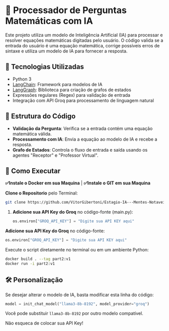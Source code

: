 # 🚀 Processador de Perguntas Matemáticas com IA

Este projeto utiliza um modelo de Inteligência Artificial (IA) para processar e resolver equações matemáticas digitadas pelo usuário. O código valida se a entrada do usuário é uma equação matemática, corrige possíveis erros de sintaxe e utiliza um modelo de IA para fornecer a resposta.

## 📌 Tecnologias Utilizadas
- Python 3
- [LangChain](https://python.langchain.com/): Framework para modelos de IA
- [LangGraph](https://github.com/langchain-ai/langgraph): Biblioteca para criação de grafos de estados
- Expressões regulares (Regex) para validação de entrada
- Integração com API Groq para processamento de linguagem natural

## 📂 Estrutura do Código
- **Validação da Pergunta**: Verifica se a entrada contém uma equação matemática válida.
- **Processamento com IA**: Envia a equação ao modelo de IA e recebe a resposta.
- **Grafo de Estados**: Controla o fluxo de entrada e saída usando os agentes "Receptor" e "Professor Virtual".

## 🚀 Como Executar 

**✅Instale o Docker em sua Maquina** |
**✅Instale o GIT em sua Maquina**

**Clone o Repositorio** pelo Terminal: 
```sh
git clone https://github.com/VitorGibertoni/Estagio-IA---Mentes-Notaveis
 ```

1. **Adicione sua API Key do Groq** no código-fonte (main.py):
   ```python
   os.environ["GROQ_API_KEY"] = "Digite sua API KEY aqui"
   ```

 **Adicione sua API Key do Groq** no código-fonte:
   ```python
   os.environ["GROQ_API_KEY"] = "Digite sua API KEY aqui"
   ```


Execute o script diretamente no terminal ou em um ambiente Python:
```sh
docker build . --tag part2:v1
docker run -i part2:v1
```

## 🛠️ Personalização
Se desejar alterar o modelo de IA, basta modificar esta linha do código:
```python
model = init_chat_model("llama3-8b-8192", model_provider="groq")
```
Você pode substituir `llama3-8b-8192` por outro modelo compatível.

Não esqueca de colocar sua API Key!



